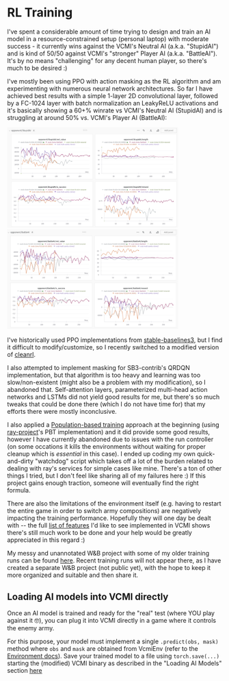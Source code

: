 # RL Training

I've spent a considerable amount of time trying to design and train an AI model
in a resource-constrained setup (personal laptop) with moderate success - it
currently wins against the VCMI's Neutral AI (a.k.a. "StupidAI") and is kind of
50/50 against VCMI's "stronger" Player AI (a.k.a. "BattleAI").
It's by no means "challenging" for any decent human player, so there's much
to be desired :)

I've mostly been using PPO with action masking as the RL algorithm and am
experimenting with numerous neural network architectures. So far I have
achieved best results with a simple 1-layer 2D convolutional layer, followed
by a FC-1024 layer with batch normalization an LeakyReLU activations and it's
basically showing a 60+% winrate vs VCMI's Neutral AI (StupidAI) and
is struggling at around 50% vs. VCMI's Player AI (BattleAI):

<p>
<img src="rl-stupidai.png" width="400">
<img src="rl-battleai.png" width="400">
</p>

I've historically used PPO implementations from
[stable-baselines3](https://github.com/DLR-RM/stable-baselines3), but I find it
difficult to modify/customize, so I recently switched to a modified version of
[cleanrl](https://github.com/vwxyzjn/cleanrl).

I also attempted to implement masking for SB3-contrib's QRDQN implementation,
but that algorithm is too heavy and learning was too slow/non-existent (might
also be a problem with my modification), so I abandoned that.
Self-attention layers, parameterized multi-head action networks and LSTMs did
not yield good results for me, but there's so much tweaks that could be done
there (which I do not have time for) that my efforts there were mostly
inconclusive.

I also applied a
[Population-based training](https://deepmind.google/discover/blog/population-based-training-of-neural-networks/)
approach at the beginning (using
[ray-project](https://github.com/ray-project/ray)'s PBT implementation) and it
did provide some good results, however I have currently abandoned due to issues
with the run controller (on some occations it kills the environments without
waiting for proper cleanup which is *essential* in this case). I ended up
coding my own quick-and-dirty "watchdog" script which takes off a lot of the
burden related to dealing with ray's services for simple cases like mine.
There's a ton of other things I tried, but I don't feel like sharing all of my
failures here :) If this project gains enough traction, someone will eventually
find the right formula. 

There are also the limitations of the environment itself (e.g. having to
restart the entire game in order to switch army compositions) are negatively
impacting the training performance. Hopefully they will one day be dealt
with -- the full [list of features](https://github.com/smanolloff/vcmi) I'd
like to see implemented in VCMI shows there's still much work to be done
and your help would be greatly appreciated in this regard :)

My messy and unannotated W&B project with some of my older training runs can be
found [here](https://wandb.ai/s-manolloff/vcmi). Recent training runs will not
appear there, as I have created a separate W&B project (not public yet), with
the hope to keep it more organized and suitable and then share it.

## Loading AI models into VCMI directly

Once an AI model is trained and ready for the "real" test (where YOU play
against it 🤓), you can plug it into VCMI directly in a game where it
controls the enemy army.

For this purpose, your model must implement a single `.predict(obs, mask)`
method where `obs` and `mask` are obtained from VcmiEnv (refer to
the [Environment docs](./env_info.md)). Save your
trained model to a file using `torch.save(...)` starting the
(modified) VCMI binary as described in the "Loading AI Models" section
[here](https://github.com/smanolloff/vcmi/blob/main/docs/setup_macos.md#loading-ai-models)
